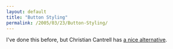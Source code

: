 ```yaml
---
layout: default
title: "Button Styling"
permalink: /2005/03/23/Button-Styling/
---
```


I've done this before, but <span class="description">Christian Cantrell</span> has <a href="http://www.markme.com/cantrell/archives/007301.cfm" target="_blank">a nice alternative</a>.<br/>
